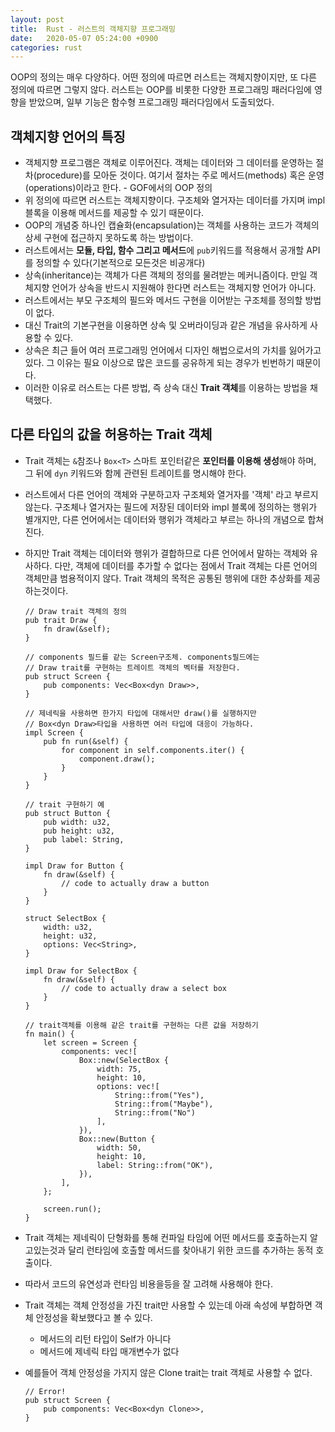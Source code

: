```yaml
---
layout: post
title:  Rust - 러스트의 객체지향 프로그래밍
date:   2020-05-07 05:24:00 +0900
categories: rust
---
```

OOP의 정의는 매우 다양하다. 어떤 정의에 따르면 러스트는 객체지향이지만, 또 다른 정의에 따르면 그렇지 않다. 러스트는 OOP를 비롯한 다양한 프로그래밍 패러다임에 영향을 받았으며, 일부 기능은 함수형 프로그래밍 패러다임에서 도출되었다.

## 객체지향 언어의 특징
- 객체지향 프로그램은 객체로 이루어진다. 객체는 데이터와 그 데이터를 운영하는 절차(procedure)를 모아둔 것이다. 여기서 절차는 주로 메서드(methods) 혹은 운영(operations)이라고 한다. - GOF에서의 OOP 정의
- 위 정의에 따르면 러스트는 객체지향이다. 구조체와 열거자는 데이터를 가지며 impl블록을 이용해 메서드를 제공할 수 있기 때문이다.
- OOP의 개념중 하나인 캡슐화(encapsulation)는 객체를 사용하는 코드가 객체의 상세 구현에 접근하지 못하도록 하는 방법이다.
- 러스트에서는 **모듈, 타입, 함수 그리고 메서드**에 `pub`키워드를 적용해서 공개할 API를 정의할 수 있다(기본적으로 모든것은 비공개다)
- 상속(inheritance)는 객체가 다른 객체의 정의를 물려받는 메커니즘이다. 만일 객체지향 언어가 상속을 반드시 지원해야 한다면 러스트는 객체지향 언어가 아니다.
- 러스트에서는 부모 구조체의 필드와 메서드 구현을 이어받는 구조체를 정의할 방법이 없다.
- 대신 Trait의 기본구현을 이용하면 상속 및 오버라이딩과 같은 개념을  유사하게 사용할 수 있다.
- 상속은 최근 들어 여러 프로그래밍 언어에서 디자인 해법으로서의 가치를 잃어가고 있다. 그 이유는 필요 이상으로 많은 코드를 공유하게 되는 경우가 빈번하기 때문이다.
- 이러한 이유로 러스트는 다른 방법, 즉 상속 대신 **Trait 객체**를 이용하는 방법을 채택했다.

## 다른 타입의 값을 허용하는 Trait 객체
- Trait 객체는 `&`참조나 `Box<T>` 스마트 포인터같은 **포인터를 이용해 생성**해야 하며, 그 뒤에 `dyn` 키워드와 함께 관련된 트레이트를 명시해야 한다.
- 러스트에서 다른 언어의 객체와 구분하고자 구조체와 열거자를 '객체' 라고 부르지 않는다. 구조체나 열거자는 필드에 저장된 데이터와 impl 블록에 정의하는 행위가 별개지만, 다른 언어에서는 데이터와 행위가 객체라고 부르는 하나의 개념으로 합쳐진다.
- 하지만 Trait 객체는 데이터와 행위가 결합하므로 다른 언어에서 말하는 객체와 유사하다. 다만, 객체에 데이터를 추가할 수 없다는 점에서 Trait 객체는 다른 언어의 객체만큼 범용적이지 않다. Trait 객체의 목적은 공통된 행위에 대한 추상화를 제공하는것이다.

  ```
  // Draw trait 객체의 정의
  pub trait Draw {
      fn draw(&self);
  }

  // components 필드를 같는 Screen구조체. components필드에는
  // Draw trait를 구현하는 트레이트 객체의 벡터를 저장한다.
  pub struct Screen {
      pub components: Vec<Box<dyn Draw>>,
  }

  // 제네릭을 사용하면 한가지 타입에 대해서만 draw()를 실행하지만
  // Box<dyn Draw>타입을 사용하면 여러 타입에 대응이 가능하다.
  impl Screen {
      pub fn run(&self) {
          for component in self.components.iter() {
              component.draw();
          }
      }
  }

  // trait 구현하기 예
  pub struct Button {
      pub width: u32,
      pub height: u32,
      pub label: String,
  }

  impl Draw for Button {
      fn draw(&self) {
          // code to actually draw a button
      }
  }

  struct SelectBox {
      width: u32,
      height: u32,
      options: Vec<String>,
  }

  impl Draw for SelectBox {
      fn draw(&self) {
          // code to actually draw a select box
      }
  }

  // trait객체를 이용해 같은 trait를 구현하는 다른 값을 저장하기
  fn main() {
      let screen = Screen {
          components: vec![
              Box::new(SelectBox {
                  width: 75,
                  height: 10,
                  options: vec![
                      String::from("Yes"),
                      String::from("Maybe"),
                      String::from("No")
                  ],
              }),
              Box::new(Button {
                  width: 50,
                  height: 10,
                  label: String::from("OK"),
              }),
          ],
      };

      screen.run();
  }
  ```

- Trait 객체는 제네릭이 단형화를 통해 컨파일 타임에 어떤 메서드를 호출하는지 알고있는것과 달리 런타임에 호출할 메서드를 찾아내기 위한 코드를 추가하는 동적 호출이다.
- 따라서 코드의 유연성과 런타임 비용을등을 잘 고려해 사용해야 한다.
- Trait 객체는 객체 안정성을 가진 trait만 사용할 수 있는데 아래 속성에 부합하면 객체 안정성을 확보했다고 볼 수 있다.
	- 메서드의 리턴 타입이 Self가 아니다
	- 메서드에 제네릭 타입 매개변수가 없다
- 예를들어 객체 안정성을 가지지 않은 Clone trait는 trait 객체로 사용할 수 없다.

  ```
  // Error!
  pub struct Screen {
      pub components: Vec<Box<dyn Clone>>,
  }
  ```

